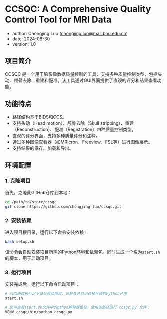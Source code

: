 # CCSQC: A Comprehensive Quality Control Tool for MRI Data
* author: Chongjing Luo (chongjing.luo@mail.bnu.edu.cn)
* date: 2024-08-30
* version: 1.0


## 项目简介

CCSQC 是一个用于脑影像数据质量控制的工具，支持多种质量控制类型，包括头动、颅骨去除、重建和配准。该工具通过GUI界面提供了直观的评分和结果查看功能。

## 功能特点

- 路径结构基于BIDS和CCS。
- 支持头动（Head motion）、颅骨去除（Skull stripping）、重建（Reconstruction）、配准（Registration）四种质量控制类型。
- 直观的评分界面，支持多种质量评分和注释。
- 通过多种图像查看器（如MRIcron、Freeview、FSL等）进行图像展示。
- 支持结果的保存、加载和导出。

## 环境配置

### 1. 克隆项目

首先，克隆此GitHub仓库到本地：

```bash
cd /path/to/store/ccsqc
git clone https://github.com/chongjing-luo/ccsqc.git
```

### 2. 安装依赖

进入项目根目录，运行以下命令安装依赖：

```bash
bash setup.sh
```
该命令会自动安装项目所需的Python环境和依赖包。同时生成一个名为`start.sh`的脚本，用于启动项目。

### 3. 运行项目

安装完成后，运行以下命令启动项目：

```bash
# 可以通过执行以下命令启动项目，该命令会自动选择合适的Python环境
start.sh
```

```bash
# 您可查看start.sh文件中的pthon解释器路径，使用该路径运行`ccsqc.py`文件：
VENV_ccsqc/bin/python ccsqc.py
```


